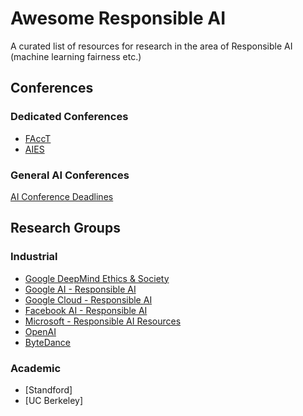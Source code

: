 # Awesome Responsible AI
A curated list of resources for research in the area of Responsible AI (machine learning fairness etc.)

## Conferences

### Dedicated Conferences
- [FAccT](https://facctconference.org/)
- [AIES](https://www.aies-conference.com/)

### General AI Conferences
[AI Conference Deadlines](https://aideadlin.es/?sub=ML,CV,NLP,DM)

## Research Groups

### Industrial
- [Google DeepMind Ethics & Society](https://deepmind.com/about/ethics-and-society)
- [Google AI - Responsible AI](https://ai.google/responsibilities/responsible-ai-practices/)
- [Google Cloud - Responsible AI](https://cloud.google.com/responsible-ai)
- [Facebook AI - Responsible AI](https://ai.facebook.com/blog/facebooks-five-pillars-of-responsible-ai/)
- [Microsoft - Responsible AI Resources](https://www.microsoft.com/en-us/ai/responsible-ai-resources)
- [OpenAI]()
- [ByteDance]()

### Academic
- [Standford]
- [UC Berkeley]

